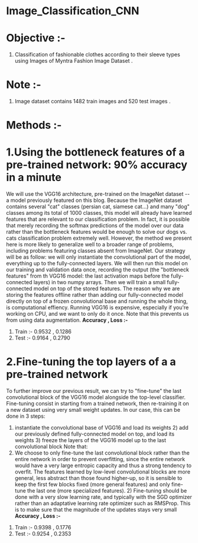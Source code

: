 # Image_Classification_CNN
# Objective :-
  1. Classification of fashionable clothes according to their sleeve types using Images of Myntra Fashion Image Dataset .
# Note :-
  1. Image dataset contains 1482 train images and 520 test images .
# Methods :-
# 1.Using the bottleneck features of a pre-trained network: 90% accuracy in a minute
We will use the VGG16 architecture, pre-trained on the ImageNet dataset --a model previously featured on this blog. Because the ImageNet dataset contains several "cat" classes (persian cat, siamese cat...) and many "dog" classes among its total of 1000 classes, this model will already have learned features that are relevant to our classification problem. In fact, it is possible that merely recording the softmax predictions of the model over our data rather than the bottleneck features would be enough to solve our dogs vs. cats classification problem extremely well. However, the method we present here is more likely to generalize well to a broader range of problems, including problems featuring classes absent from ImageNet.
Our strategy will be as follow: we will only instantiate the convolutional part of the model, everything up to the fully-connected layers. We will then run this model on our training and validation data once, recording the output (the "bottleneck features" from th VGG16 model: the last activation maps before the fully-connected layers) in two numpy arrays. Then we will train a small fully-connected model on top of the stored features.
The reason why we are storing the features offline rather than adding our fully-connected model directly on top of a frozen convolutional base and running the whole thing, is computational effiency. Running VGG16 is expensive, especially if you're working on CPU, and we want to only do it once. Note that this prevents us from using data augmentation.
**Accuracy , Loss :-**
1. Train :- 0.9532 , 0.1286
2. Test :- 0.9164 , 0.2790

# 2.Fine-tuning the top layers of a a pre-trained network
To further improve our previous result, we can try to "fine-tune" the last convolutional block of the VGG16 model alongside the top-level classifier. Fine-tuning consist in starting from a trained network, then re-training it on a new dataset using very small weight updates. In our case, this can be done in 3 steps:
1) instantiate the convolutional base of VGG16 and load its weights 2) add our previously defined fully-connected model on top, and load its weights 3) freeze the layers of the VGG16 model up to the last convolutional block
Note that:
1) We choose to only fine-tune the last convolutional block rather than the entire network in order to prevent overfitting, since the entire network would have a very large entropic capacity and thus a strong tendency to overfit. The features learned by low-level convolutional blocks are more general, less abstract than those found higher-up, so it is sensible to keep the first few blocks fixed (more general features) and only fine-tune the last one (more specialized features). 2) Fine-tuning should be done with a very slow learning rate, and typically with the SGD optimizer rather than an adaptative learning rate optimizer such as RMSProp. This is to make sure that the magnitude of the updates stays very small
**Accuracy , Loss :-**
1. Train :- 0.9398 , 0.1776
2. Test :- 0.9254 , 0.2353
